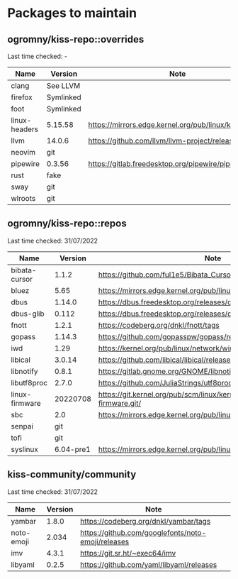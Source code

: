 # Packages to maintain

## ogromny/kiss-repo::overrides
Last time checked: -

| Name          | Version   | Note                                                   |
| ------------- | --------- | ------------------------------------------------------ |
| clang         | See LLVM  |                                                        |
| firefox       | Symlinked |                                                        |
| foot          | Symlinked |                                                        |
| linux-headers | 5.15.58   | https://mirrors.edge.kernel.org/pub/linux/kernel/v5.x/ |
| llvm          | 14.0.6    | https://github.com/llvm/llvm-project/releases          |
| neovim        | git       |                                                        |
| pipewire      | 0.3.56    | https://gitlab.freedesktop.org/pipewire/pipewire/      |
| rust          | fake      |                                                        |
| sway          | git       |                                                        |
| wlroots       | git       |                                                        |

## ogromny/kiss-repo::repos
Last time checked: 31/07/2022

| Name           | Version   | Note                                                   |
| -------------- | --------- | ------------------------------------------------------ |
| bibata-cursor  | 1.1.2     | https://github.com/ful1e5/Bibata_Cursor/releases/      |
| bluez          | 5.65      | https://mirrors.edge.kernel.org/pub/linux/bluetooth/   |
| dbus           | 1.14.0    | https://dbus.freedesktop.org/releases/dbus/            |
| dbus-glib      | 0.112     | https://dbus.freedesktop.org/releases/dbus-glib/       |
| fnott          | 1.2.1     | https://codeberg.org/dnkl/fnott/tags                   |
| gopass         | 1.14.3    | https://github.com/gopasspw/gopass/releases            |
| iwd            | 1.29      | https://kernel.org/pub/linux/network/wireless/         |
| libical        | 3.0.14    | https://github.com/libical/libical/releases            |
| libnotify      | 0.8.1     | https://gitlab.gnome.org/GNOME/libnotify/-/tags        |
| libutf8proc    | 2.7.0     | https://github.com/JuliaStrings/utf8proc/releases      |
| linux-firmware | 20220708  | https://git.kernel.org/pub/scm/linux/kernel/git/firmware/linux-firmware.git/ |
| sbc            | 2.0       | https://mirrors.edge.kernel.org/pub/linux/bluetooth/   |
| senpai         | git       |                                                        |
| tofi           | git       |                                                        |
| syslinux       | 6.04-pre1 | https://mirrors.edge.kernel.org/pub/linux/utils/boot/syslinux/Testing/ |

## kiss-community/community

Last time checked: 31/07/2022

| Name       | Version   | Note                                               |
| -----------| --------- | -------------------------------------------------- |
| yambar     | 1.8.0     | https://codeberg.org/dnkl/yambar/tags              |
| noto-emoji | 2.034     | https://github.com/googlefonts/noto-emoji/releases |
| imv        | 4.3.1     | https://git.sr.ht/~exec64/imv                      |
| libyaml    | 0.2.5     | https://github.com/yaml/libyaml/releases           |
